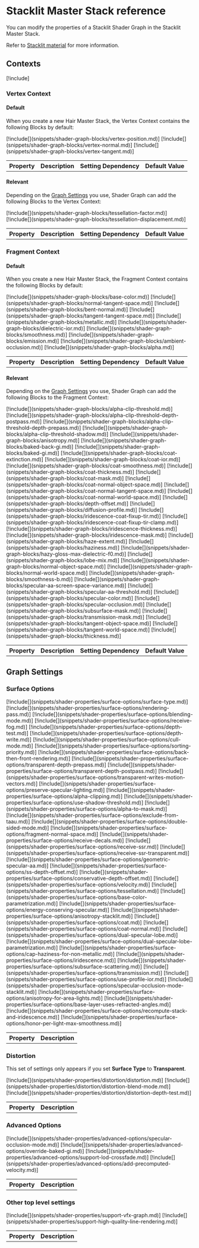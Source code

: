 # Stacklit Master Stack reference

You can modify the properties of a Stacklit Shader Graph in the Stacklit Master Stack.

Refer to [Stacklit material](Stacklit-material.md) for more information.

## Contexts

[!include[](snippets/master-stacks-contexts-intro.md)]

### Vertex Context

#### Default

When you create a new Hair Master Stack, the Vertex Context contains the following Blocks by default:
<table>
<tr>
<th>Property</th>
<th>Description</th>
<th>Setting Dependency</th>
<th>Default Value</th>
</tr>
[!include[](snippets/shader-graph-blocks/vertex-position.md)]
[!include[](snippets/shader-graph-blocks/vertex-normal.md)]
[!include[](snippets/shader-graph-blocks/vertex-tangent.md)]
</table>

#### Relevant

Depending on the [Graph Settings](#graph-settings) you use, Shader Graph can add the following Blocks to the Vertex Context:

<table>
<tr>
<th>Property</th>
<th>Description</th>
<th>Setting Dependency</th>
<th>Default Value</th>
</tr>
[!include[](snippets/shader-graph-blocks/tessellation-factor.md)]
[!include[](snippets/shader-graph-blocks/tessellation-displacement.md)]
</table>

### Fragment Context

#### Default

When you create a new Hair Master Stack, the Fragment Context contains the following Blocks by default:

<table>
<tr>
<th>Property</th>
<th>Description</th>
<th>Setting Dependency</th>
<th>Default Value</th>
</tr>
[!include[](snippets/shader-graph-blocks/base-color.md)]
[!include[](snippets/shader-graph-blocks/normal-tangent-space.md)]
[!include[](snippets/shader-graph-blocks/bent-normal.md)]
[!include[](snippets/shader-graph-blocks/tangent-tangent-space.md)]
[!include[](snippets/shader-graph-blocks/metallic.md)]
[!include[](snippets/shader-graph-blocks/dielectric-ior.md)]
[!include[](snippets/shader-graph-blocks/smoothness.md)]
[!include[](snippets/shader-graph-blocks/emission.md)]
[!include[](snippets/shader-graph-blocks/ambient-occlusion.md)]
[!include[](snippets/shader-graph-blocks/alpha.md)]
</table>

#### Relevant

Depending on the [Graph Settings](#graph-settings) you use, Shader Graph can add the following Blocks to the Fragment Context:

<table>
<tr>
<th>Property</th>
<th>Description</th>
<th>Setting Dependency</th>
<th>Default Value</th>
</tr>
[!include[](snippets/shader-graph-blocks/alpha-clip-threshold.md)]
[!include[](snippets/shader-graph-blocks/alpha-clip-threshold-depth-postpass.md)]
[!include[](snippets/shader-graph-blocks/alpha-clip-threshold-depth-prepass.md)]
[!include[](snippets/shader-graph-blocks/alpha-clip-threshold-shadow.md)]
[!include[](snippets/shader-graph-blocks/anisotropy.md)]
[!include[](snippets/shader-graph-blocks/baked-back-gi.md)]
[!include[](snippets/shader-graph-blocks/baked-gi.md)]
[!include[](snippets/shader-graph-blocks/coat-extinction.md)]
[!include[](snippets/shader-graph-blocks/coat-ior.md)]
[!include[](snippets/shader-graph-blocks/coat-smoothness.md)]
[!include[](snippets/shader-graph-blocks/coat-thickness.md)]
[!include[](snippets/shader-graph-blocks/coat-mask.md)]
[!include[](snippets/shader-graph-blocks/coat-normal-object-space.md)]
[!include[](snippets/shader-graph-blocks/coat-normal-tangent-space.md)]
[!include[](snippets/shader-graph-blocks/coat-normal-world-space.md)]
[!include[](snippets/shader-graph-blocks/depth-offset.md)]
[!include[](snippets/shader-graph-blocks/diffusion-profile.md)]
[!include[](snippets/shader-graph-blocks/iridescence-coat-fixup-tir.md)]
[!include[](snippets/shader-graph-blocks/iridescence-coat-fixup-tir-clamp.md)]
[!include[](snippets/shader-graph-blocks/iridescence-thickness.md)]
[!include[](snippets/shader-graph-blocks/iridescence-mask.md)]
[!include[](snippets/shader-graph-blocks/haze-extent.md)]
[!include[](snippets/shader-graph-blocks/haziness.md)]
[!include[](snippets/shader-graph-blocks/hazy-gloss-max-dielectric-f0.md)]
[!include[](snippets/shader-graph-blocks/lobe-mix.md)]
[!include[](snippets/shader-graph-blocks/normal-object-space.md)]
[!include[](snippets/shader-graph-blocks/normal-world-space.md)]
[!include[](snippets/shader-graph-blocks/smoothness-b.md)]
[!include[](snippets/shader-graph-blocks/specular-aa-screen-space-variance.md)]
[!include[](snippets/shader-graph-blocks/specular-aa-threshold.md)]
[!include[](snippets/shader-graph-blocks/specular-color.md)]
[!include[](snippets/shader-graph-blocks/specular-occlusion.md)]
[!include[](snippets/shader-graph-blocks/subsurface-mask.md)]
[!include[](snippets/shader-graph-blocks/transmission-mask.md)]
[!include[](snippets/shader-graph-blocks/tangent-object-space.md)]
[!include[](snippets/shader-graph-blocks/tangent-world-space.md)]
[!include[](snippets/shader-graph-blocks/thickness.md)]
</table>

## Graph Settings

### Surface Options

<table>
<tr>
<th>Property</th>
<th>Description</th>
</tr>
[!include[](snippets/shader-properties/surface-options/surface-type.md)]
[!include[](snippets/shader-properties/surface-options/rendering-pass.md)]
[!include[](snippets/shader-properties/surface-options/blending-mode.md)]
[!include[](snippets/shader-properties/surface-options/receive-fog.md)]
[!include[](snippets/shader-properties/surface-options/depth-test.md)]
[!include[](snippets/shader-properties/surface-options/depth-write.md)]
[!include[](snippets/shader-properties/surface-options/cull-mode.md)]
[!include[](snippets/shader-properties/surface-options/sorting-priority.md)]
[!include[](snippets/shader-properties/surface-options/back-then-front-rendering.md)]
[!include[](snippets/shader-properties/surface-options/transparent-depth-prepass.md)]
[!include[](snippets/shader-properties/surface-options/transparent-depth-postpass.md)]
[!include[](snippets/shader-properties/surface-options/transparent-writes-motion-vectors.md)]
[!include[](snippets/shader-properties/surface-options/preserve-specular-lighting.md)]
[!include[](snippets/shader-properties/surface-options/alpha-clipping.md)]
[!include[](snippets/shader-properties/surface-options/use-shadow-threshold.md)]
[!include[](snippets/shader-properties/surface-options/alpha-to-mask.md)]
[!include[](snippets/shader-properties/surface-options/exclude-from-taau.md)]
[!include[](snippets/shader-properties/surface-options/double-sided-mode.md)]
[!include[](snippets/shader-properties/surface-options/fragment-normal-space.md)]
[!include[](snippets/shader-properties/surface-options/receive-decals.md)]
[!include[](snippets/shader-properties/surface-options/receive-ssr.md)]
[!include[](snippets/shader-properties/surface-options/receive-ssr-transparent.md)]
[!include[](snippets/shader-properties/surface-options/geometric-specular-aa.md)]
[!include[](snippets/shader-properties/surface-options/ss-depth-offset.md)]
[!include[](snippets/shader-properties/surface-options/conservative-depth-offset.md)]
[!include[](snippets/shader-properties/surface-options/velocity.md)]
[!include[](snippets/shader-properties/surface-options/tessellation.md)]
[!include[](snippets/shader-properties/surface-options/base-color-parametrization.md)]
[!include[](snippets/shader-properties/surface-options/energy-conserving-specular.md)]
[!include[](snippets/shader-properties/surface-options/anisotropy-stacklit.md)]
[!include[](snippets/shader-properties/surface-options/coat.md)]
[!include[](snippets/shader-properties/surface-options/coat-normal.md)]
[!include[](snippets/shader-properties/surface-options/dual-specular-lobe.md)]
[!include[](snippets/shader-properties/surface-options/dual-specular-lobe-parametrization.md)]
[!include[](snippets/shader-properties/surface-options/cap-haziness-for-non-metallic.md)]
[!include[](snippets/shader-properties/surface-options/iridescence.md)]
[!include[](snippets/shader-properties/surface-options/subsurface-scattering.md)]
[!include[](snippets/shader-properties/surface-options/transmission.md)]
[!include[](snippets/shader-properties/surface-options/use-profile-ior.md)]
[!include[](snippets/shader-properties/surface-options/specular-occlusion-mode-stacklit.md)]
[!include[](snippets/shader-properties/surface-options/anisotropy-for-area-lights.md)]
[!include[](snippets/shader-properties/surface-options/base-layer-uses-refracted-angles.md)]
[!include[](snippets/shader-properties/surface-options/recompute-stack-and-iridescence.md)]
[!include[](snippets/shader-properties/surface-options/honor-per-light-max-smoothness.md)]
</table>

### Distortion

This set of settings only appears if you set **Surface Type** to **Transparent**.

<table>
<tr>
<th>Property</th>
<th>Description</th>
</tr>
[!include[](snippets/shader-properties/distortion/distortion.md)]
[!include[](snippets/shader-properties/distortion/distortion-blend-mode.md)]
[!include[](snippets/shader-properties/distortion/distortion-depth-test.md)]
</table>

### Advanced Options

<table>
<tr>
<th>Property</th>
<th>Description</th>
</tr>
[!include[](snippets/shader-properties/advanced-options/specular-occlusion-mode.md)]
[!include[](snippets/shader-properties/advanced-options/override-baked-gi.md)]
[!include[](snippets/shader-properties/advanced-options/support-lod-crossfade.md)]
[!include[](snippets/shader-properties/advanced-options/add-precomputed-velocity.md)]
</table>

### Other top level settings

<table>
<tr>
<th>Property</th>
<th>Description</th>
</tr>
[!include[](snippets/shader-properties/support-vfx-graph.md)]
[!include[](snippets/shader-properties/support-high-quality-line-rendering.md)]
</table>
